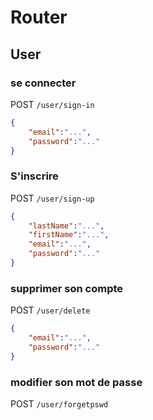 # Router

## User

### se connecter

POST `/user/sign-in`

```json
{
    "email":"...",
    "password":"..."
}
```

### S'inscrire

POST `/user/sign-up`

```json
{
    "lastName":"...",
    "firstName":"...",
    "email":"...",
    "password":"..."
}
```

### supprimer son compte

POST `/user/delete`

```json
{
    "email":"...",
    "password":"..."
}
```

### modifier son mot de passe

POST `/user/forgetpswd`
